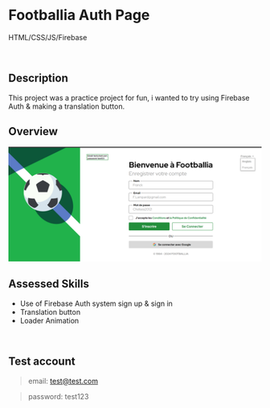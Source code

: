 &nbsp;
# Footballia Auth Page

HTML/CSS/JS/Firebase

&nbsp;
## Description

This project was a practice project for fun, i wanted to try using Firebase Auth & making a translation button.

## Overview

![Footballia Desktop](/Assets/screenshot-desktop.png "Footballia Desktop")

## Assessed Skills

- Use of Firebase Auth system sign up & sign in
- Translation button
- Loader Animation

&nbsp;

## Test account

> email: test@test.com

> password: test123 

&nbsp;
